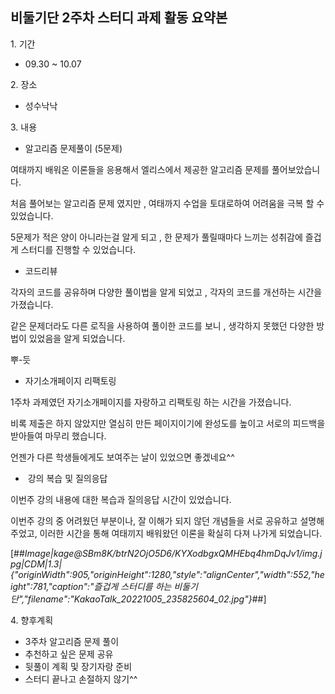 ## **비둘기단 2주차 스터디 과제 활동 요약본** 

1\. 기간

-   09.30 ~ 10.07 

2\. 장소

-   성수낙낙

3\. 내용

-   알고리즘 문제풀이 (5문제)

여태까지 배워온 이론들을 응용해서 엘리스에서 제공한 알고리즘 문제를 풀어보았습니다. 

처음 풀어보는 알고리즘 문제 였지만 , 여태까지 수업을 토대로하여 어려움을 극복 할 수 있었습니다.

5문제가 적은 양이 아니라는걸 알게 되고 , 한 문제가 풀릴때마다 느끼는 성취감에 즐겁게 스터디를 진행할 수 있었습니다.

-   코드리뷰

각자의 코드를 공유하며 다양한 풀이법을 알게 되었고 , 각자의 코드를 개선하는 시간을 가졌습니다.

같은 문제더라도 다른 로직을 사용하여 풀이한 코드를 보니 , 생각하지 못했던 다양한 방법이 있었음을 알게 되었습니다.

뿌-듯 

-   자기소개페이지 리팩토링

1주차 과제였던 자기소개페이지를 자랑하고 리팩토링 하는 시간을 가졌습니다.

비록 제출은 하지 않았지만 열심히 만든 페이지이기에 완성도를 높이고 서로의 피드백을 받아들여 마무리 했습니다.

언젠가 다른 학생들에게도 보여주는 날이 있었으면 좋겠네요^^

-    강의 복습 및 질의응답

이번주 강의 내용에 대한 복습과 질의응답 시간이 있었습니다.

이번주 강의 중 어려웠던 부분이나, 잘 이해가 되지 않던 개념들을 서로 공유하고 설명해주었고, 이러한 시간을 통해 여태끼지 배워왔던 이론을 확실히 다져 나가게 되었습니다.

[##_Image|kage@SBm8K/btrN2OjO5D6/KYXodbgxQMHEbq4hmDqJv1/img.jpg|CDM|1.3|{"originWidth":905,"originHeight":1280,"style":"alignCenter","width":552,"height":781,"caption":"즐겁게 스터디를 하는 비둘기단","filename":"KakaoTalk_20221005_235825604_02.jpg"}_##]

4\. 향후계획

-   3주차 알고리즘 문제 풀이
-   추천하고 싶은 문제 공유 
-   뒷풀이 계획 및 장기자랑 준비
-   스터디 끝나고 손절하지 않기^^
